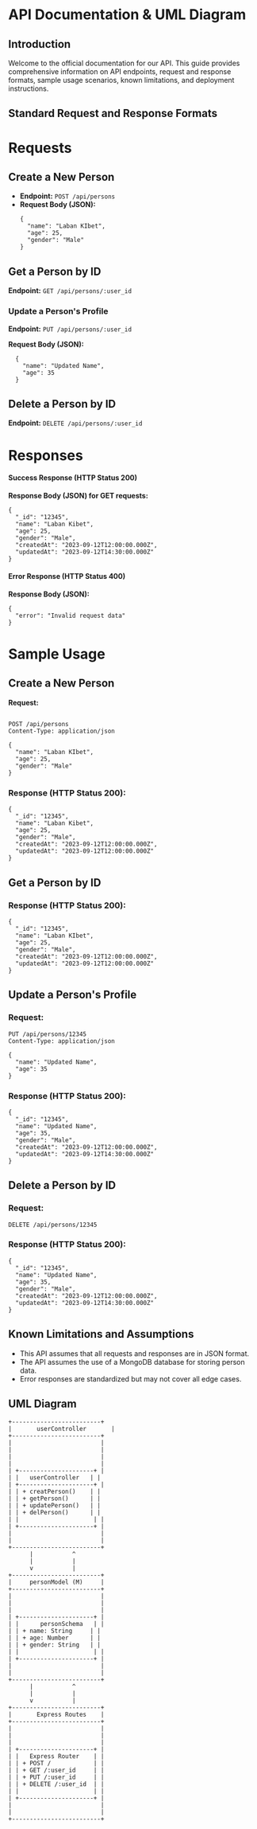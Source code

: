# API Documentation   & UML Diagram

## Introduction

Welcome to the official documentation for our API. This guide provides comprehensive information on API endpoints, request and response formats, sample usage scenarios, known limitations, and deployment instructions.

## Standard Request and Response Formats

# Requests

## Create a New Person

- **Endpoint:** `POST /api/persons`
- **Request Body (JSON):**
  ```
  {
    "name": "Laban KIbet",
    "age": 25,
    "gender": "Male"
  }
  ```

## Get a Person by ID

**Endpoint:** `GET /api/persons/:user_id`

### Update a Person's Profile

**Endpoint:** `PUT /api/persons/:user_id`

**Request Body (JSON):**

```
  {
    "name": "Updated Name",
    "age": 35
  }
```
## Delete a Person by ID

**Endpoint:** `DELETE /api/persons/:user_id`

# Responses

#### Success Response (HTTP Status 200)

**Response Body (JSON) for GET requests:**
```
{
  "_id": "12345",
  "name": "Laban Kibet",
  "age": 25,
  "gender": "Male",
  "createdAt": "2023-09-12T12:00:00.000Z",
  "updatedAt": "2023-09-12T14:30:00.000Z"
}
```

#### Error Response (HTTP Status 400)

**Response Body (JSON):**
```
{
  "error": "Invalid request data"
}
```

# Sample Usage
## Create a New Person
**Request:**
```

POST /api/persons
Content-Type: application/json

{
  "name": "Laban KIbet",
  "age": 25,
  "gender": "Male"
}
```
### Response (HTTP Status 200):
```
{
  "_id": "12345",
  "name": "Laban Kibet",
  "age": 25,
  "gender": "Male",
  "createdAt": "2023-09-12T12:00:00.000Z",
  "updatedAt": "2023-09-12T12:00:00.000Z"
}
```

## Get a Person by ID
### Response (HTTP Status 200):
```
{
  "_id": "12345",
  "name": "Laban KIbet",
  "age": 25,
  "gender": "Male",
  "createdAt": "2023-09-12T12:00:00.000Z",
  "updatedAt": "2023-09-12T12:00:00.000Z"
}
```

## Update a Person's Profile
### Request:
```
PUT /api/persons/12345
Content-Type: application/json

{
  "name": "Updated Name",
  "age": 35
}
```
### Response (HTTP Status 200):
```
{
  "_id": "12345",
  "name": "Updated Name",
  "age": 35,
  "gender": "Male",
  "createdAt": "2023-09-12T12:00:00.000Z",
  "updatedAt": "2023-09-12T14:30:00.000Z"
}
```
## Delete a Person by ID
### Request:
```
DELETE /api/persons/12345
```
### Response (HTTP Status 200):

```
{
  "_id": "12345",
  "name": "Updated Name",
  "age": 35,
  "gender": "Male",
  "createdAt": "2023-09-12T12:00:00.000Z",
  "updatedAt": "2023-09-12T14:30:00.000Z"
}
```
## Known Limitations and Assumptions
- This API assumes that all requests and responses are in JSON format.
- The API assumes the use of a MongoDB database for storing person data.
- Error responses are standardized but may not cover all edge cases.

## UML Diagram

```plaintext
+-------------------------+
|       userController       |
+-------------------------+
|                         |
|                         |
|                         |
|                         |
| +---------------------+ |
| |   userController   | |
| +---------------------+ |
| | + creatPerson()    | |
| | + getPerson()      | |
| | + updatePerson()   | |
| | + delPerson()      | |
| |                     | |
| +---------------------+ |
|                         |
|                         |
+-------------------------+
      |           ^
      |           |
      v           |
+-------------------------+
|     personModel (M)     |
+-------------------------+
|                         |
|                         |
|                         |
| +---------------------+ |
| |      personSchema   | |
| | + name: String     | |
| | + age: Number      | |
| | + gender: String   | |
| |                     | |
| +---------------------+ |
|                         |
|                         |
+-------------------------+
      |           ^
      |           |
      v           |
+-------------------------+
|       Express Routes    |
+-------------------------+
|                         |
|                         |
|                         |
| +---------------------+ |
| |   Express Router    | |
| | + POST /            | |
| | + GET /:user_id     | |
| | + PUT /:user_id     | |
| | + DELETE /:user_id  | |
| |                     | |
| +---------------------+ |
|                         |
|                         |
+-------------------------+

